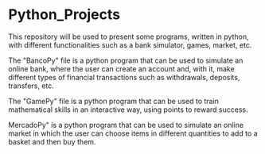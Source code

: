 # Python_Projects
This repository will be used to present some programs, written in python, with different functionalities such as a bank simulator, games, market, etc.

The "BancoPy" file is a python program that can be used to simulate an online bank, where the user can create an account and, with it, make different 
types of financial transactions such as withdrawals, deposits, transfers, etc.

The "GamePy" file is a python program that can be used to train mathematical skills in an interactive way, using points to reward success.

MercadoPy" is a python program that can be used to simulate an online market in which the user can choose items in different quantities to add to a 
basket and then buy them.
